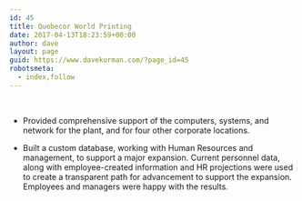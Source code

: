 ```yaml
---
id: 45
title: Quebecor World Printing
date: 2017-04-13T18:23:59+00:00
author: dave
layout: page
guid: https://www.davekurman.com/?page_id=45
robotsmeta:
  - index,follow
---
```

&nbsp;

  * Provided comprehensive support of the computers, systems, and network for the plant, and for four other corporate locations.

  * Built a custom database, working with Human Resources and management, to support a major expansion. Current personnel data, along with employee-created information and HR projections were used to create a transparent path for advancement to support the expansion. Employees and managers were happy with the results.